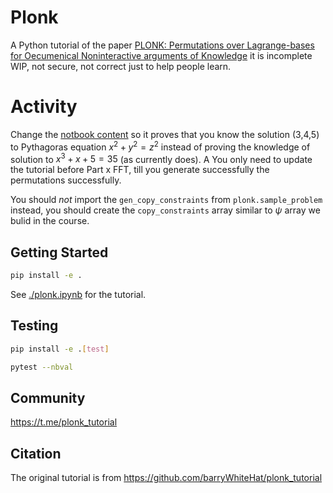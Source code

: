 # Plonk

A Python tutorial of the paper [PLONK: Permutations over Lagrange-bases for Oecumenical Noninteractive arguments of Knowledge](https://eprint.iacr.org/2019/953) it is incomplete WIP, not secure, not correct just to help people learn.

# Activity
Change the [notbook content](./plonk.ipynb) so it proves that you know the solution (3,4,5) to Pythagoras equation $x^2 + y^2 = z^2$ instead of proving the knowledge of solution to $x^3 + x + 5 = 35$ (as currently does). A You only need to update the tutorial before Part x FFT, till you generate successfully the permutations successfully.

You should *not* import the `gen_copy_constraints` from `plonk.sample_problem` instead, you should create the `copy_constraints` array similar to $\psi$ array we bulid in the course.

## Getting Started

```bash
pip install -e .
```

See [./plonk.ipynb](./plonk.ipynb) for the tutorial.

## Testing

```bash
pip install -e .[test]
```

```bash
pytest --nbval
```
## Community

https://t.me/plonk_tutorial

## Citation

The original tutorial is from https://github.com/barryWhiteHat/plonk_tutorial
